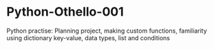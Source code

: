 # Python-Othello-001
Python practise: Planning project, making custom functions, familiarity using dictionary key-value, data types, list and conditions 
